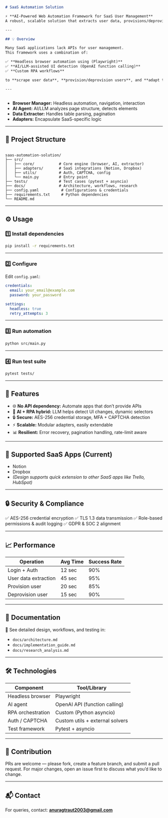 
```markdown
# SaaS Automation Solution

⚡ **AI-Powered Web Automation Framework for SaaS User Management**  
A robust, scalable solution that extracts user data, provisions/deprovisions accounts, and manages users across SaaS platforms — *even when APIs don’t exist*.

---

## 💡 Overview

Many SaaS applications lack APIs for user management.  
This framework uses a combination of:

✅ **Headless browser automation using (Playwright)**  
✅ **AI/LLM-assisted UI detection (OpenAI function calling)**  
✅ **Custom RPA workflows**  

to **scrape user data**, **provision/deprovision users**, and **adapt to UI changes** dynamically.

---



```

- **Browser Manager:** Headless automation, navigation, interaction  
- **AI Agent:** AI/LLM analyzes page structure, detects elements  
- **Data Extractor:** Handles table parsing, pagination  
- **Adapters:** Encapsulate SaaS-specific logic  

---

## 📂 Project Structure

```

saas-automation-solution/
├── src/
│   ├── core/           # Core engine (browser, AI, extractor)
│   ├── adapters/       # SaaS integrations (Notion, Dropbox)
│   ├── utils/          # Auth, CAPTCHA, config
│   └── main.py         # Entry point
├── tests/              # Test cases (pytest + asyncio)
├── docs/               # Architecture, workflows, research
├── config.yaml          # Configurations & credentials
├── requirements.txt     # Python dependencies
└── README.md

````

---

## ⚙ Usage

### 1️⃣ Install dependencies
```bash
pip install -r requirements.txt
````

---

### 2️⃣ Configure

Edit `config.yaml`:

```yaml
credentials:
  email: your_email@example.com
  password: your_password

settings:
  headless: true
  retry_attempts: 3
```

---

### 3️⃣ Run automation

```bash
python src/main.py
```

---

### 4️⃣ Run test suite

```bash
pytest tests/
```

---

## 🚀 Features

* 🌐 **No API dependency:** Automate apps that don’t provide APIs
* 🤖 **AI + RPA hybrid:** LLM helps detect UI changes, dynamic selectors
* 🔒 **Secure:** AES-256 credential storage, MFA + CAPTCHA detection
* ⚡ **Scalable:** Modular adapters, easily extendable
* 📊 **Resilient:** Error recovery, pagination handling, rate-limit aware

---

## 📌 Supported SaaS Apps (Current)

* Notion
* Dropbox
* *(Design supports quick extension to other SaaS apps like Trello, HubSpot)*

---

## 🔒 Security & Compliance

✅ AES-256 credential encryption
✅ TLS 1.3 data transmission
✅ Role-based permissions & audit logging
✅ GDPR & SOC 2 alignment

---

## 📈 Performance

| Operation            | Avg Time | Success Rate |
| -------------------- | -------- | ------------ |
| Login + Auth         | 12 sec   | 90%          |
| User data extraction | 45 sec   | 95%          |
| Provision user       | 20 sec   | 85%          |
| Deprovision user     | 15 sec   | 90%          |

---

## 📝 Documentation

📌 See detailed design, workflows, and testing in:

* `docs/architecture.md`
* `docs/implementation_guide.md`
* `docs/research_analysis.md`

---

## 🛠 Technologies

| Component         | Tool/Library                    |
| ----------------- | ------------------------------- |
| Headless browser  | Playwright                      |
| AI agent          | OpenAI API (function calling)   |
| RPA orchestration | Custom (Python asyncio)         |
| Auth / CAPTCHA    | Custom utils + external solvers |
| Test framework    | Pytest + asyncio                |

---

## 🤝 Contribution

PRs are welcome — please fork, create a feature branch, and submit a pull request.
For major changes, open an issue first to discuss what you’d like to change.

---

## 📬 Contact

For queries, contact: **[anuragtraut2003@gmail.com](mailto:anuragtraut2003@gmail.com)**

```


